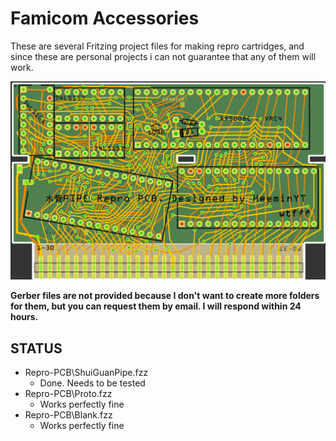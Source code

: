 # Famicom Accessories
These are several Fritzing project files for making repro cartridges,
and since these are personal projects i can not guarantee that any of them will work.

![image](.png)

**Gerber files are not provided because I don't want to create more folders for them, but you can request them by email. I will respond within 24 hours.**

## STATUS
- Repro-PCB\ShuiGuanPipe.fzz
	- Done. Needs to be tested
- Repro-PCB\Proto.fzz
	- Works perfectly fine
- Repro-PCB\Blank.fzz
	- Works perfectly fine